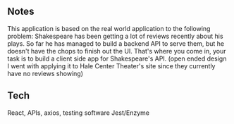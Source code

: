 ## Notes
This application is based on the real world application to the following problem: Shakespeare has been getting a lot of reviews recently about his plays. So far he has managed to build a backend API to serve them, but he doesn't have the chops to finish out the UI. That's where you come in, your task is to build a client side app for Shakespeare's API. (open ended design I went with applying it to Hale Center Theater's site since they currently have no reviews showing)

## Tech
React, APIs, axios, testing software Jest/Enzyme
